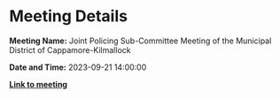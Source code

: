 # Meeting Details

**Meeting Name:** Joint Policing Sub-Committee Meeting of the Municipal District of Cappamore-Kilmallock

**Date and Time:** 2023-09-21 14:00:00

**<a href="https://www.limerick.ie/council/whats-on/joint-policing-sub-committee-meeting-of-the-municipal-district-of-cappamore-0" target="_blank">Link to meeting</a>**
